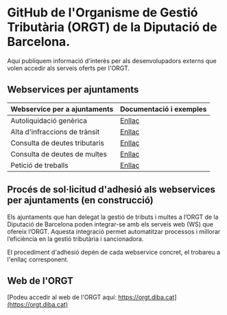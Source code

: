 # GitHub de l'Organisme de Gestió Tributària (ORGT) de la Diputació de Barcelona.

Aquí publiquem informació d'interès per als desenvolupadors externs que volen accedir als serveis oferts per l'ORGT.

## Webservices per ajuntaments
| Webservice per a ajuntaments | Documentació i exemples |
|---|---|
| Autoliquidació genèrica | [Enllaç](https://github.com/organisme-de-gestio-tributaria/autoliquidacio-generica) |
| Alta d'infraccions de trànsit | [Enllaç](https://github.com/organisme-de-gestio-tributaria/alta-multes) |
| Consulta de deutes tributaris | [Enllaç](https://github.com/organisme-de-gestio-tributaria/consulta-deutes-tributaris) |
| Consulta de deutes de multes | [Enllaç](https://github.com/organisme-de-gestio-tributaria/consulta-deutes-multes) |
| Petició de treballs | [Enllaç](https://github.com/organisme-de-gestio-tributaria/peticio-treballs) |

## Procés de sol·licitud d'adhesió als webservices per ajuntaments (en construcció)

Els ajuntaments que han delegat la gestió de tributs i multes a l’ORGT de la Diputació de Barcelona poden integrar-se amb els serveis web (WS) que ofereix l’ORGT. Aquesta integració permet automatitzar processos i millorar l’eficiència en la gestió tributària i sancionadora.

El procediment d'adhesió depén de cada webservice concret, el trobareu a l'enllaç corresponent.

## Web de l'ORGT

[Podeu accedir al web de l'ORGT aquí: https://orgt.diba.cat](https://orgt.diba.cat)

